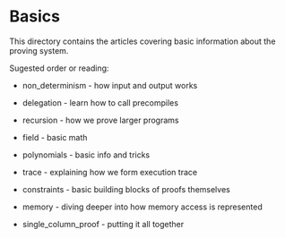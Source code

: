 # Basics

This directory contains the articles covering basic information about the proving system.


Sugested order or reading:

* non_determinism - how input and output works
* delegation - learn how to call precompiles
* recursion - how we prove larger programs


* field - basic math
* polynomials - basic info and tricks

* trace - explaining how we form execution trace
* constraints - basic building blocks of proofs themselves
* memory - diving deeper into how memory access is represented

* single_column_proof - putting it all together